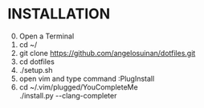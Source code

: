 # INSTALLATION

0. Open a Terminal
1. cd ~/
2. git clone https://github.com/angelosuinan/dotfiles.git
3. cd dotfiles
4. ./setup.sh
5. open vim and type command :PlugInstall
6. cd ~/.vim/plugged/YouCompleteMe \
    ./install.py --clang-completer
